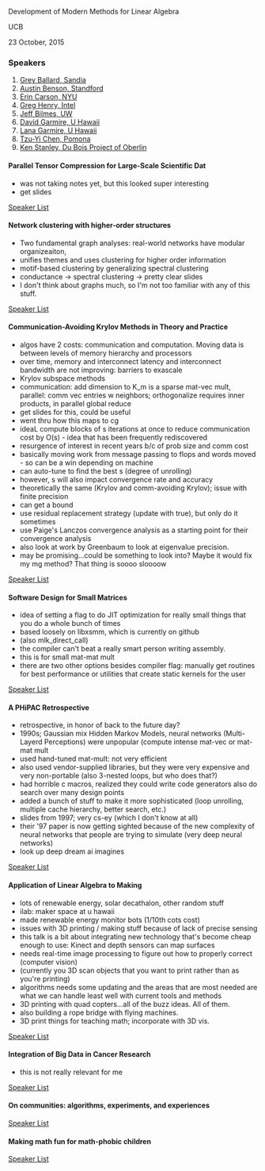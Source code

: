 Development of Modern Methods for Linear Algebra

UCB

23 October, 2015

### <a name="top">Speakers
1. [Grey Ballard, Sandia](#ballard)
2. [Austin Benson, Standford](#benson)
3. [Erin Carson, NYU](#carson)
4. [Greg Henry, Intel](#henry)
5. [Jeff Bilmes, UW](#bilmes)
6. [David Garmire, U Hawaii](#garmired)
7. [Lana Garmire, U Hawaii](#garmirel)
8. [Tzu-Yi Chen, Pomona](#chen)
9. [Ken Stanley, Du Bois Project of Oberlin](#stanley)

#### <a name="ballard"> Parallel Tensor Compression for Large-Scale Scientific Dat

- was not taking notes yet, but this looked super interesting
- get slides

[Speaker List](#top)



#### <a name="benson"> Network clustering with higher-order structures

- Two fundamental graph analyses: real-world networks have modular organizeaiton, 
- unifies themes and uses clustering for higher order information
- motif-based clustering by generalizing spectral clustering
- conductance -> spectral clustering -> pretty clear slides
- I don't think about graphs much, so I'm not too familiar with any of this stuff.

[Speaker List](#top)



#### <a name="carson"> Communication-Avoiding Krylov Methods in Theory and Practice

- algos have 2 costs: communication and computation. Moving data is between levels of memory hierarchy and processors
- over time, memory and interconnect latency and interconnect bandwidth are not improving: barriers to exascale
- Krylov subspace methods
- communication: add dimension to K_m is a sparse mat-vec mult, parallel: comm vec entries w neighbors; orthogonalize requires inner products, in parallel global reduce 
- get slides for this, could be useful
- went thru how this maps to cg
- ideaL compute blocks of s iterations at once to reduce communication cost by O(s) - idea that has been frequently rediscovered
- resurgence of interest in recent years b/c of prob size and comm cost
- basically moving work from message passing to flops and words moved - so can be a win depending on machine
- can auto-tune to find the best s (degree of unrolling)
- however, s will also impact convergence rate and accuracy
- theoretically the same (Krylov and comm-avoiding Krylov); issue with finite precision
- can get a bound
- use residual replacement strategy (update with true), but only do it sometimes
- use Paige's Lanczos convergence analysis as a starting point for their convergence analysis
- also look at work by Greenbaum to look at eigenvalue precision.
- may be promising...could be something to look into? Maybe it would fix my mg method? That thing is soooo sloooow

[Speaker List](#top)



#### <a name="henry"> Software Design for Small Matrices

- idea of setting a flag to do JIT optimization for really small things that you do a whole bunch of times
- based loosely on libxsmm, which is currently on github
- (also mlk_direct_call)
- the compiler can't beat a really smart person writing assembly. 
- this is for small mat-mat mult
- there are two other options besides compiler flag: manually get routines for best performance or utilities that create static kernels for the user

[Speaker List](#top)



#### <a name="bilmes"> A PHiPAC Retrospective

- retrospective, in honor of back to the future day?
- 1990s; Gaussian mix Hidden Markov Models, neural networks (Multi-Layerd Perceptions) were unpopular (compute intense mat-vec or mat-mat mult
- used hand-tuned mat-mult: not very efficient
- also used vendor-supplied libraries, but they were very expensive and very non-portable (also 3-nested loops, but who does that?)
- had horrible c macros, realized they could write code generators also do search over many design points
- added a bunch of stuff to make it more sophisticated (loop unrolling, multiple cache hierarchy, better search, etc.)
- slides from 1997; very cs-ey (which I don't know at all)
- their '97 paper is now getting sighted because of the new complexity of neural networks that people are trying to simulate (very deep neural networks)
- look up deep dream ai imagines

[Speaker List](#top)



#### <a name="garmired"> Application of Linear Algebra to Making

- lots of renewable energy, solar decathalon, other random stuff
- ilab: maker space at u hawaii
- made renewable energy monitor bots (1/10th cots cost)
- issues with 3D printing / making stuff because of lack of precise sensing
- this talk is a bit about integrating new technology that's become cheap enough to use: Kinect and depth sensors can map surfaces
- needs real-time image processing to figure out how to properly correct (computer vision)
- (currently you 3D scan objects that you want to print rather than as you're printing)
- algorithms needs some updating and the areas that are most needed are what we can handle least well with current tools and methods
- 3D printing with quad copters...all of the buzz ideas. All of them. 
- also building a rope bridge with flying machines. 
- 3D print things for teaching math; incorporate with 3D vis.

[Speaker List](#top)



#### <a name="garmirel	"> Integration of Big Data in Cancer Research

- this is not really relevant for me

[Speaker List](#top)



#### <a name="chen"> On communities: algorithms, experiments, and experiences

[Speaker List](#top)



#### <a name="stanley"> Making math fun for math-phobic children

[Speaker List](#top)
